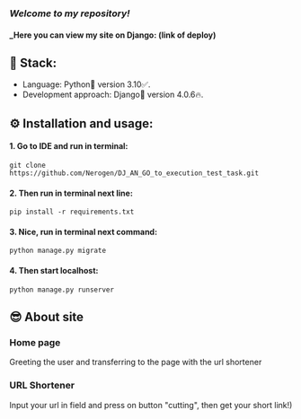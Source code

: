 ### _Welcome to my repository!_
#### _Here you can view my site on Django: (link of deploy)
## 🎸 Stack:
- Language: Python🐍 version 3.10✅.
- Development approach: Django🔨 version 4.0.6🔥.
## ⚙ Installation and usage:
#### 1. Go to IDE and run in terminal:
    git clone https://github.com/Nerogen/DJ_AN_GO_to_execution_test_task.git
#### 2. Then run in terminal next line:
    pip install -r requirements.txt
#### 3. Nice, run in terminal next command:
    python manage.py migrate 
#### 4. Then start localhost:
    python manage.py runserver
## 😎 About site
### Home page
Greeting the user and transferring to the page with the url shortener

### URL Shortener
Input your url in field and press on button "cutting", then get your short link!)


